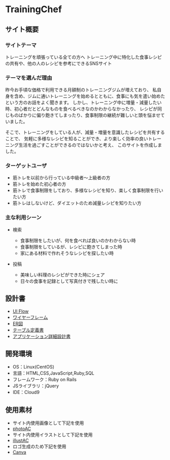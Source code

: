 # TrainingChef

## サイト概要
### サイトテーマ
トレーニングを頑張っている全ての方へ
トレーニング中に特化した食事レシピの共有や、他の人のレシピを参考にできるSNSサイト

### テーマを選んだ理由
昨今お手頃な価格で利用できる月額制のトレーニングジムが増えており、
私自身を含め、ジムに通いトレーニングを始めるとともに、食事にも気を遣い始めたという方のお話をよく聞きます。
しかし、トレーニング中に増量・減量したい時、初心者だとどんなものを食べるべきなのかわからなかったり、
レシピが同じものばかりに偏り飽きてしまったり、食事制限の継続が難しいと頭を悩ませていました。

そこで、トレーニングをしている人が、減量・増量を意識したレシピを共有することで、
気軽に多様なレシピを知ることができ、より楽しく効率の良いトレーニング生活を過ごすことができるのではないかと考え、
このサイトを作成しました。

### ターゲットユーザ
* 筋トレを以前から行っている中級者〜上級者の方
* 筋トレを始めた初心者の方
* 筋トレで食事制限をしており、多様なレシピを知り、楽しく食事制限を行いたい方
* 筋トレはしないけど、ダイエットのため減量レシピを知りたい方

### 主な利用シーン
* 検索
  - 食事制限をしたいが、何を食べれば良いのかわからない時
  - 食事制限をしているが、レシピに飽きてしまった時
  - 家にある材料で作れそうなレシピを探したい時

* 投稿
  - 美味しい料理のレシピができた時にシェア
  - 日々の食事を記録として写真付きで残したい時に

## 設計書
* [UI Flow](https://drive.google.com/file/d/180n_3D25G3BiaoRHhZrmSECkynWIPwjI/view?usp=sharing)
* [ワイヤーフレーム](https://drive.google.com/file/d/17fjoO4_pqjBmFgQqpdQpM-FQzqozQorl/view?usp=sharing)
* [ER図](https://drive.google.com/file/d/112zX3ySb-2k5sBACPQQWkGyLe-JGa0M5/view?usp=sharing)
* [テーブル定義書](https://docs.google.com/spreadsheets/d/14O7uoumOwhgBLsISg-RglsW1mpksbCcJn05eacjLYfs/edit?usp=sharing)
* [アプリケーション詳細設計書](https://docs.google.com/spreadsheets/d/1BDkxsfVc8k2xkV8PSZ_4Qx4dOJWOaRrc1LAxsMTRwOk/edit?usp=sharing)

## 開発環境
- OS：Linux(CentOS)
- 言語：HTML,CSS,JavaScript,Ruby,SQL
- フレームワーク：Ruby on Rails
- JSライブラリ：jQuery
- IDE：Cloud9

## 使用素材
- サイト内使用画像として下記を使用
 - [photoAC](https://www.photo-ac.com/)
- サイト内使用イラストとして下記を使用
 - [illustAC](https://www.ac-illust.com/)
- ロゴ生成のため下記を使用
 - [Canva](https://www.canva.com/)